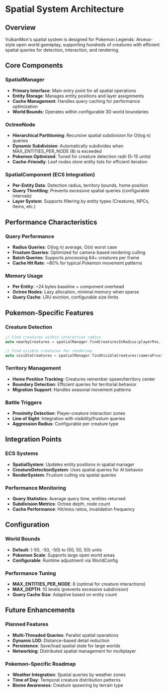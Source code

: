 # Spatial System Architecture

## Overview

VulkanMon's spatial system is designed for Pokemon Legends: Arceus-style open world gameplay, supporting hundreds of creatures with efficient spatial queries for detection, interaction, and rendering.

## Core Components

### SpatialManager
- **Primary Interface**: Main entry point for all spatial operations
- **Entity Storage**: Manages entity positions and layer assignments
- **Cache Management**: Handles query caching for performance optimization
- **World Bounds**: Operates within configurable 3D world boundaries

### OctreeNode
- **Hierarchical Partitioning**: Recursive spatial subdivision for O(log n) queries
- **Dynamic Subdivision**: Automatically subdivides when MAX_ENTITIES_PER_NODE (8) is exceeded
- **Pokemon Optimized**: Tuned for creature detection radii (5-15 units)
- **Cache-Friendly**: Leaf nodes store entity lists for efficient iteration

### SpatialComponent (ECS Integration)
- **Per-Entity Data**: Detection radius, territory bounds, home position
- **Query Throttling**: Prevents excessive spatial queries (configurable intervals)
- **Layer System**: Supports filtering by entity types (Creatures, NPCs, Items, etc.)

## Performance Characteristics

### Query Performance
- **Radius Queries**: O(log n) average, O(n) worst case
- **Frustum Queries**: Optimized for camera-based rendering culling
- **Batch Queries**: Supports processing 64+ creatures per frame
- **Cache Hit Rate**: ~80% for typical Pokemon movement patterns

### Memory Usage
- **Per Entity**: ~24 bytes baseline + component overhead
- **Octree Nodes**: Lazy allocation, minimal memory when sparse
- **Query Cache**: LRU eviction, configurable size limits

## Pokemon-Specific Features

### Creature Detection
```cpp
// Find creatures within interaction radius
auto nearbyCreatures = spatialManager.findCreaturesInRadius(playerPos, 10.0f);

// Find visible creatures for rendering
auto visibleCreatures = spatialManager.findVisibleCreatures(cameraFrustum);
```

### Territory Management
- **Home Position Tracking**: Creatures remember spawn/territory center
- **Boundary Detection**: Efficient queries for territorial behavior
- **Migration Support**: Handles seasonal movement patterns

### Battle Triggers
- **Proximity Detection**: Player-creature interaction zones
- **Line of Sight**: Integration with visibility/frustum queries
- **Aggression Radius**: Configurable per creature type

## Integration Points

### ECS Systems
- **SpatialSystem**: Updates entity positions in spatial manager
- **CreatureDetectionSystem**: Uses spatial queries for AI behavior
- **RenderSystem**: Frustum culling via spatial queries

### Performance Monitoring
- **Query Statistics**: Average query time, entities returned
- **Subdivision Metrics**: Octree depth, node count
- **Cache Performance**: Hit/miss ratios, invalidation frequency

## Configuration

### World Bounds
- **Default**: (-50, -50, -50) to (50, 50, 50) units
- **Pokemon Scale**: Supports large open world areas
- **Configurable**: Runtime adjustment via WorldConfig

### Performance Tuning
- **MAX_ENTITIES_PER_NODE**: 8 (optimal for creature interactions)
- **MAX_DEPTH**: 10 levels (prevents excessive subdivision)
- **Query Cache Size**: Adaptive based on entity count

## Future Enhancements

### Planned Features
- **Multi-Threaded Queries**: Parallel spatial operations
- **Dynamic LOD**: Distance-based detail reduction
- **Persistence**: Save/load spatial state for large worlds
- **Networking**: Distributed spatial management for multiplayer

### Pokemon-Specific Roadmap
- **Weather Integration**: Spatial queries by weather zones
- **Time of Day**: Temporal creature distribution patterns
- **Biome Awareness**: Creature spawning by terrain type